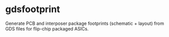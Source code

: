 # gdsfootprint
Generate PCB and interposer package footprints (schematic + layout) from GDS files for flip-chip packaged ASICs.
